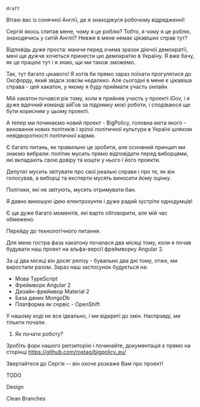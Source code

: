 `draft`

Вітаю вас із сонячної Англії, де я знаходжуся робочому відрядженні!  

Сергій якось спитав мене, чому я це роблю? Тобто, я чому я це роблю, знаходячись у ситій Англії? Невже в мене немає цікавіших справ тут?

Відповідь дуже проста: маючи перед очима зразок діючої демократії, мені ще дужче хочеться принести цю демократію в Україну. Я вже бачу, як це працює тут і я знаю, щи ми також зможемо.

Так, тут багато цікавого! Я хотів би прямо зараз поїхати прогулятися до Оксфорду, який звідси зовсім недалеко. Але сьогодні в мене є цікавіша справа - цей хакатон, у якому я буду приймати участь онлайн.


Мій хакатон почався рік тому, коли я прийняв участь у проекті iGov, і я дуже вдячний команді айГов за підримку моєї роботи, і сподіваюся ще бути корисним у цьому проекті.

А тепер ми починаємо новий проект - BigPolicy, головна мета якого - виховання нових політиків і зрілої політичної культури в Україні шляхом невідворотності політичної карми.

Є багато питань, як правильно це зробити, але основний принцип ми знаємо вибрали: політик мусить прямо відповідати перед виборцями, які вкладають свою довіру та кошти у нього і його проекти.

Депутат мусить звітувати про свої реальні справи і про те, як він голосував, а виборці та експерти мусять виносити йому оцінку.

Політики, які не звітують, мусять отримувати бан.

Я давно виношую ідею електрохунти і дуже радий зустріти однодумців!

Є ще дуже багато моментів, які варто обговорити, але мій час обмежено.

Перейду до технологічного питання.

Для мене гостра фаза хакатону почалася два місяці тому, коли я почав будувати наш проект на альфа-версії фреймворку Angular 2.

За ці два місяці він досяг релізу - бувально два дні тому, отже, ми виростали разом. Зараз наш застосунок будується на:

- Мова TypeScript
- Фреймворк Angular 2
- Дизайн-фреймвор Material 2
- База даних MongoDb
- Платформа як сервіс - OpenShift

У нашому коді не все ідеально, і ми відкриті до змін. Насправді, ми тількти почали.

1. Як почати роботу?

Зробіть форк нашого репзиторію і починайте, документація є прямо на сторінці
https://github.com/rostag/bigpolicy_eu/

Звертайтеся до Сергія -- він охоче розкаже Вам про проект!



TODO

Design

Clean Branches
